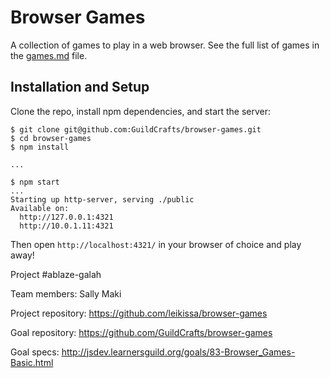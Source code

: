 # Browser Games

A collection of games to play in a web browser. See the full list of games in the [games.md](games.md) file.

## Installation and Setup

Clone the repo, install npm dependencies, and start the server:

```shell-session
$ git clone git@github.com:GuildCrafts/browser-games.git
$ cd browser-games
$ npm install

...

$ npm start
...
Starting up http-server, serving ./public
Available on:
  http://127.0.0.1:4321
  http://10.0.1.11:4321
```

Then open `http://localhost:4321/` in your browser of choice and play away!

Project #ablaze-galah

Team members:
Sally Maki

Project repository:
https://github.com/leikissa/browser-games

Goal repository:
https://github.com/GuildCrafts/browser-games

Goal specs:
http://jsdev.learnersguild.org/goals/83-Browser_Games-Basic.html
